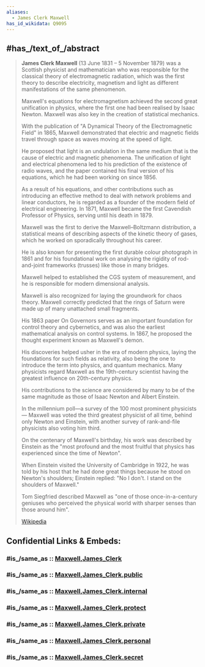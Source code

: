 ```yaml
---
aliases:
  - James Clerk Maxwell
has_id_wikidata: Q9095
---
```



## #has_/text_of_/abstract 

> **James Clerk Maxwell**  (13 June 1831 – 5 November 1879) was a Scottish physicist and mathematician 
> who was responsible for the classical theory of electromagnetic radiation, 
> which was the first theory to describe electricity, magnetism and light 
> as different manifestations of the same phenomenon. 
> 
> Maxwell's equations for electromagnetism achieved the second great unification in physics, 
> where the first one had been realised by Isaac Newton. 
> Maxwell was also key in the creation of statistical mechanics.
>
> With the publication of "A Dynamical Theory of the Electromagnetic Field" in 1865, 
> Maxwell demonstrated that electric and magnetic fields travel through space as waves 
> moving at the speed of light. 
> 
> He proposed that light is an undulation in the same medium 
> that is the cause of electric and magnetic phenomena. 
> The unification of light and electrical phenomena led to his prediction of the existence of radio waves, 
> and the paper contained his final version of his equations, which he had been working on since 1856. 
> 
> As a result of his equations, and other contributions 
> such as introducing an effective method to deal with network problems and linear conductors, 
> he is regarded as a founder of the modern field of electrical engineering. 
> In 1871, Maxwell became the first Cavendish Professor of Physics, serving until his death in 1879.
>
> Maxwell was the first to derive the Maxwell–Boltzmann distribution, 
> a statistical means of describing aspects of the kinetic theory of gases, 
> which he worked on sporadically throughout his career. 
> 
> He is also known for presenting the first durable colour photograph in 1861 
> and for his foundational work on analysing the rigidity of rod-and-joint frameworks (trusses) 
> like those in many bridges. 
> 
> Maxwell helped to established the CGS system of measurement, 
> and he is responsible for modern dimensional analysis. 
> 
> Maxwell is also recognized for laying the groundwork for chaos theory. 
> Maxwell correctly predicted that the rings of Saturn were made up of many unattached small fragments. 
> 
> His 1863 paper On Governors serves as an important foundation for control theory and cybernetics, 
> and was also the earliest mathematical analysis on control systems. 
> In 1867, he proposed the thought experiment known as Maxwell's demon.
>
> His discoveries helped usher in the era of modern physics, 
> laying the foundations for such fields as relativity, 
> also being the one to introduce the term into physics, and quantum mechanics. 
> Many physicists regard Maxwell as the 19th-century scientist 
> having the greatest influence on 20th-century physics. 
> 
> His contributions to the science are considered by many 
> to be of the same magnitude as those of Isaac Newton and Albert Einstein. 
> 
> In the millennium poll—a survey of the 100 most prominent physicists—
> Maxwell was voted the third greatest physicist of all time, behind only Newton and Einstein, 
> with another survey of rank-and-file physicists also voting him third. 
> 
> On the centenary of Maxwell's birthday, 
> his work was described by Einstein as 
> the "most profound and the most fruitful that physics has experienced since the time of Newton". 
> 
> When Einstein visited the University of Cambridge in 1922, 
> he was told by his host that he had done great things because he stood on Newton's shoulders; 
> Einstein replied: "No I don't. I stand on the shoulders of Maxwell." 
> 
> Tom Siegfried described Maxwell as "one of those once-in-a-century geniuses 
> who perceived the physical world with sharper senses than those around him".
>
> [Wikipedia](https://en.wikipedia.org/wiki/James%20Clerk%20Maxwell)


## Confidential Links & Embeds: 

### #is_/same_as :: [Maxwell,James_Clerk](Maxwell,James_Clerk.md) 

### #is_/same_as :: [Maxwell,James_Clerk.public](/_public/bio/People/Scientist/Modern_Scientists/Maxwell,James_Clerk.public.md) 

### #is_/same_as :: [Maxwell,James_Clerk.internal](/_internal/bio/People/Scientist/Modern_Scientists/Maxwell,James_Clerk.internal.md) 

### #is_/same_as :: [Maxwell,James_Clerk.protect](/_protect/bio/People/Scientist/Modern_Scientists/Maxwell,James_Clerk.protect.md) 

### #is_/same_as :: [Maxwell,James_Clerk.private](/_private/bio/People/Scientist/Modern_Scientists/Maxwell,James_Clerk.private.md) 

### #is_/same_as :: [Maxwell,James_Clerk.personal](/_personal/bio/People/Scientist/Modern_Scientists/Maxwell,James_Clerk.personal.md) 

### #is_/same_as :: [Maxwell,James_Clerk.secret](/_secret/bio/People/Scientist/Modern_Scientists/Maxwell,James_Clerk.secret.md)

